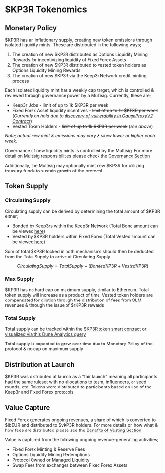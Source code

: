 # $KP3R Tokenomics

## Monetary Policy

$KP3R has an inflationary supply, creating new token emissions through isolated liquidity mints. These are distributed in the following ways;

1. The creation of new $KP3R distributed as Options Liquidity Mining Rewards for incentivizing liquidity of Fixed Forex Assets
2. The creation of new $KP3R distributed to vested token holders as Options Liquidity Mining Rewards
3. The creation of new $KP3R via the Keep3r Network credit minting process

Each isolated liquidity mint has a weekly cap target, which is controlled & reviewed through governance power by a Multisig. Currently, these are;

* Keep3r Jobs - limit of up to 1k $KP3R per week
* Fixed Forex Asset liquidity incentives - ~~limit of up to 1k $KP3R per week~~ (_Currently on hold due to_ [_discovery of vulnerability in GaugeProxyV2 Contract_](https://twitter.com/thekeep3r/status/1575459785214169088?s=20\&t=bcNOc5SYI5wD0rKQ-usuYQ))
* Vested Token Holders - ~~limit of up to 1k $KP3R per week~~ (_see above_)

_Note; actual new mint & emissions may vary & skew lower or higher each week._

Governance of new liquidity mints is controlled by the Multisig. For more detail on Multisig responsibilities please check the [Governance Section](broken-reference)

Additionally, the Multisig may optionally mint new $KP3R for utilizing treasury funds to sustain growth of the protocol

## Token Supply

### Circulating Supply

Circulating supply can be derived by determining the total amount of $KP3R either;

* Bonded by Keep3rs within the Keep3r Network (Total Bond amount can be viewed [here](https://keep3r.network/stats))
* Vested by $KP3R holders within Fixed Forex (Total Vested amount can be viewed [here](https://dune.com/ChainsightAnalytics/Fixed-Forex))

Sum of total $KP3R locked in both mechanisms should then be deducted from the Total Supply to arrive at Circulating Supply

$$
Circulating Supply = Total Supply - (BondedKP3R +VestedKP3R)
$$

### Max Supply

$KP3R has no hard cap on maximum supply, similar to Ethereum. Total token supply will increase as a product of time. Vested token holders are compensated for dilution through the distribution of fees from OLM revenues & through the issue of $rKP3R rewards

### Total Supply

Total supply can be tracked within the [$KP3R token smart contract](https://etherscan.io/token/0x1ceb5cb57c4d4e2b2433641b95dd330a33185a44) or [visualized via this Dune Analytics query](https://dune.com/embeds/1265393/2168062/2b0801ff-d0c8-447d-bcc5-c941b43f9e91)

Total supply is expected to grow over time due to Monetary Policy of the protocol & no cap on maximum supply

## Distribution at Launch

$KP3R was distributed at launch as a "fair launch" meaning all participants had the same ruleset with no allocations to team, influencers, or seed rounds, etc. Tokens were distributed to participants based on use of the Keep3r and Fixed Forex protocols

## Value Capture

Fixed Forex generates ongoing revenues, a share of which is converted to $ibEUR and distributed to $vKP3R holders. For more details on how what & how fees are distributed please see the [Benefits of Vesting Section](../vesting/benefits-of-vesting.md)

Value is captured from the following ongoing revenue-generating activities;

* Fixed Forex Minting & Reserve Fees
* Options Liquidity Mining Redemptions
* Protocol Owned or Managed Liquidity
* Swap Fees from exchanges between Fixed Forex Assets
